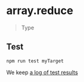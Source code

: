# array.reduce

> Type


## Test

    npm run test myTarget

We keep [a log of test results](./test/results_log.md)


